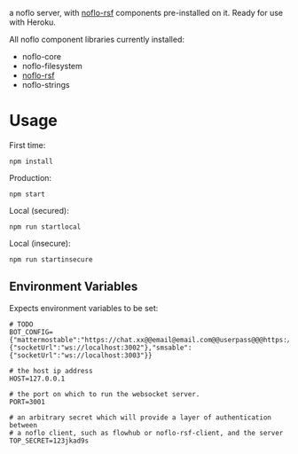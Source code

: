 a noflo server, with [noflo-rsf](https://github.com/rapid-sensemaking-framework/noflo-rsf) components pre-installed on it. Ready for use with Heroku.

All noflo component libraries currently installed: 
- noflo-core
- noflo-filesystem
- [noflo-rsf](https://github.com/rapid-sensemaking-framework/noflo-rsf)
- noflo-strings

# Usage

First time:

`npm install`

Production:

`npm start`

Local (secured):

`npm run startlocal`

Local (insecure):

`npm run startinsecure`


## Environment Variables

Expects environment variables to be set:

```
# TODO
BOT_CONFIG={"mattermostable":"https://chat.xx@@email@email.com@@userpass@@@https://chat.yy@@user@email.com@@userpass","telegramable":{"socketUrl":"ws://localhost:3002"},"smsable":{"socketUrl":"ws://localhost:3003"}}

# the host ip address
HOST=127.0.0.1

# the port on which to run the websocket server.
PORT=3001

# an arbitrary secret which will provide a layer of authentication between
# a noflo client, such as flowhub or noflo-rsf-client, and the server
TOP_SECRET=123jkad9s
